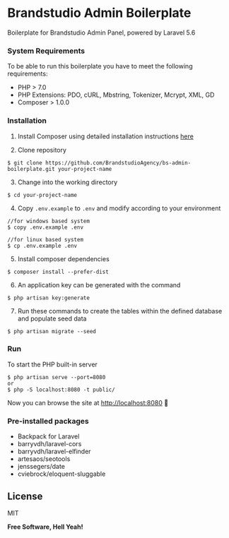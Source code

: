 # Brandstudio Admin Boilerplate

Boilerplate for Brandstudio Admin Panel, powered by Laravel 5.6

### System Requirements

To be able to run this boilerplate you have to meet the following requirements:
- PHP > 7.0
- PHP Extensions: PDO, cURL, Mbstring, Tokenizer, Mcrypt, XML, GD
- Composer > 1.0.0

### Installation

1. Install Composer using detailed installation instructions [here](https://getcomposer.org/doc/00-intro.md#installation-linux-unix-osx)

2. Clone repository
```
$ git clone https://github.com/BrandstudioAgency/bs-admin-boilerplate.git your-project-name
```
3. Change into the working directory
```
$ cd your-project-name
```
4. Copy `.env.example` to `.env` and modify according to your environment
```
//for windows based system
$ copy .env.example .env

//for linux based system
$ cp .env.example .env 
```

5. Install composer dependencies

```
$ composer install --prefer-dist
```

6. An application key can be generated with the command
```
$ php artisan key:generate
```

7. Run these commands to create the tables within the defined database and populate seed data
```
$ php artisan migrate --seed
```

### Run

To start the PHP built-in server
```
$ php artisan serve --port=8080
or
$ php -S localhost:8080 -t public/
```

Now you can browse the site at [http://localhost:8080](http://localhost:8080)  🙌

### Pre-installed packages
- Backpack for Laravel
- barryvdh/laravel-cors
- barryvdh/laravel-elfinder
- artesaos/seotools
- jenssegers/date
- cviebrock/eloquent-sluggable


License
----

MIT


**Free Software, Hell Yeah!**